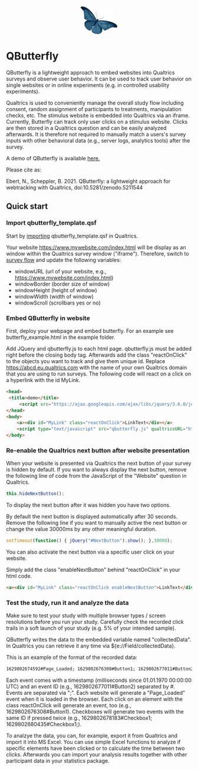 <p align="center">
    <img src="resources/blue_butterfly.png" alt="Butterfly" width="100px" />
</p>

# QButterfly
QButterfly is a lightweight approach to embed websites into Qualtrics surveys and observe user behavior. It can be used to track user behavior on single websites or in online experiments (e.g. in controlled usability experiments). 

Qualtrics is used to conveniently manage the overall study flow including consent, random assignment of participants to treatments, manipulation checks, etc. The stimulus website is embedded into Qualtrics via an iframe. Currently, Butterfly can track only user clicks on a stimulus website. Clicks are then stored in a Qualtrics question and can be easily analyzed afterwards. It is therefore not required to manually match a users's survey inputs with other behavioral data (e.g., server logs, analytics tools) after the survey.

A demo of QButterfly is available [here.](https://immzhaw.eu.qualtrics.com/jfe/form/SV_887kj9vYpIqnBfU) 

Please cite as:

Ebert, N., Scheppler, B. 2021. QButterfly: a lightweight approach for webtracking with Qualtrics, doi:10.5281/zenodo.5211544

## Quick start

### Import qbutterfly_template.qsf

Start by [importing](https://www.qualtrics.com/support/survey-platform/survey-module/survey-tools/import-and-export-surveys/) qbutterfly_template.qsf in Qualtrics. 

Your website https://www.mywebsite.com/index.html will be display as an window within the Qualtrics survey window ("iframe"). Therefore, switch to [survey flow](https://www.qualtrics.com/support/survey-platform/survey-module/survey-flow/survey-flow-overview/) and update the following variables:
- windowURL (url of your website, e.g., https://www.mywebsite.com/index.html)
- windowBorder (border size of window)
- windowHeight (height of window)
- windowWidth (width of window)
- windowScroll (scrollbars yes or no)

### Embed QButterfly in website

First, deploy your webpage and embed butterfly. For an example see butterfly_example.html in the example folder.

Add JQuery and qbutterfly.js to each html page. qbutterfly.js must be added right before the closing body tag. Afterwards add the class "reactOnClick" to the objects you want to track and give them unique id. Replace https://abcd.eu.qualtrics.com with the name of your own Qualtrics domain that you are using to run surveys. The following code will react on a click on a hyperlink with the id MyLink. 

```html
<head>
 <title>demo</title>
     <script src="https://ajax.googleapis.com/ajax/libs/jquery/3.6.0/jquery.min.js"></script>    
</head>
<body>
    <a><div id="MyLink" class="reactOnClick">LinkText</div></a>
    <script type="text/javascript" src="qbutterfly.js" qualtricsURL="https://abcd.eu.qualtrics.com"></script>    
</body>
```

### Re-enable the Qualtrics next button after website presentation

When your website is presented via Qualtrics the next button of your survey is hidden by default. If you want to always display the next button, remove the following line of code from the JavaScript of the "Website" question in Qualtrics.

```javascript
this.hideNextButton();
```

To display the next button after it was hidden you have two options.

By default the next button is displayed automatically after 30 seconds. Remove the following line if you want to manually active the next button or change the value 30000ms by any other meaningful duration.

```javascript
setTimeout(function() { jQuery("#NextButton").show(); },30000);
```

You can also activate the next button via a specific user click on your website.

Simply add the class "enableNextButton" behind "reactOnClick" in your html code.

```html
<a><div id="MyLink" class="reactOnClick enableNextButton">LinkText</div></a>
```

### Test the study, run it and analyze the data

Make sure to test your study with multiple browser types / screen resolutions before you run your study. Carefully check the recorded click trails in a soft launch of your study (e.g. 5% of your intended sample). 

QButterfly writes the data to the embedded variable named "collectedData". In Qualtrics you can retrieve it any time via ${e://Field/collectedData}. 

This is an example of the format of the recorded data:

```html
1629802674592#Page_Loaded; 1629802676308#Button1; 1629802677011#Button2; 1629802678183#Checkbox1; 1629802679663#Button1; 1629802680435#Checkbox1;
```

Each event comes with a timestamp (milliseconds since 01.01.1970 00:00:00 UTC) and an event ID (e.g., 1629802677011#Button2) separated by #. Events are separated via ";". Each website will generate a "Page_Loaded" event when it is loaded in the browser. Each click on an element with the class reactOnClick will generate an event, too (e.g., 1629802676308#Button1). Checkboxes will generate two events with the same ID if pressed twice (e.g., 1629802678183#Checkbox1; 1629802680435#Checkbox1;).

To analzye the data, you can, for example, export it from Qualtrics and import it into MS Excel. You can use simple Excel functions to analyze if specific elements have been clicked or to calculate the time between two clicks. Afterwards you can import your analysis results together with other participant data in your statistics package.
